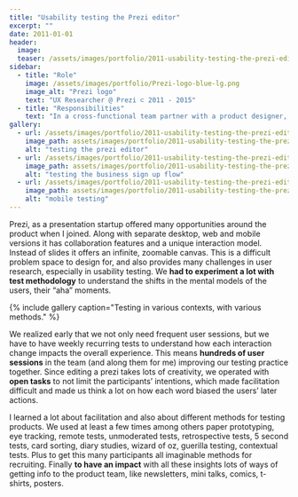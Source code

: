```yaml
---
title: "Usability testing the Prezi editor"
excerpt: ""
date: 2011-01-01
header:
  image:
  teaser: /assets/images/portfolio/2011-usability-testing-the-prezi-editor-1.png
sidebar:
  - title: "Role"
    image: /assets/images/portfolio/Prezi-logo-blue-lg.png
    image_alt: "Prezi logo"
    text: "UX Researcher @ Prezi ⊂ 2011 - 2015"
  - title: "Responsibilities"
    text: "In a cross-functional team partner with a product designer, a product manager and engineers and enable discovery and learning about users."
gallery:
  - url: /assets/images/portfolio/2011-usability-testing-the-prezi-editor-1.png
    image_path: assets/images/portfolio/2011-usability-testing-the-prezi-editor-1.png
    alt: "testing the prezi editor"
  - url: /assets/images/portfolio/2011-usability-testing-the-prezi-editor-2.jpg
    image_path: assets/images/portfolio/2011-usability-testing-the-prezi-editor-2.jpg
    alt: "testing the business sign up flow"
  - url: /assets/images/portfolio/2011-usability-testing-the-prezi-editor-3.png
    image_path: assets/images/portfolio/2011-usability-testing-the-prezi-editor-3.png
    alt: "mobile testing"
---
```


Prezi, as a presentation startup offered many opportunities around the product when I joined. Along with separate desktop, web and mobile versions it has collaboration features and a unique interaction model. Instead of slides it offers an infinite, zoomable canvas. This is a difficult problem space to design for, and also provides many challenges in user research, especially in usability testing. We **had to experiment a lot with test methodology** to understand the shifts in the mental models of the users, their “aha” moments.

{% include gallery caption="Testing in various contexts, with various methods." %}

We realized early that we not only need frequent user sessions, but we have to have weekly recurring tests to understand how each interaction change impacts the overall experience. This means **hundreds of user sessions** in the team (and along them for me) improving our testing practice together. Since editing a prezi takes lots of creativity, we operated with **open tasks** to not limit the participants’ intentions, which made facilitation difficult and made us think a lot on how each word biased the users’ later actions.

I learned a lot about facilitation and also about different methods for testing products. We used at least a few times among others paper prototyping, eye tracking, remote tests, unmoderated tests, retrospective tests, 5 second tests, card sorting, diary studies, wizard of oz, guerilla testing, contextual tests. Plus to get this many participants all imaginable methods for recruiting. Finally **to have an impact** with all these insights lots of ways of getting info to the product team, like newsletters, mini talks, comics, t-shirts, posters.
